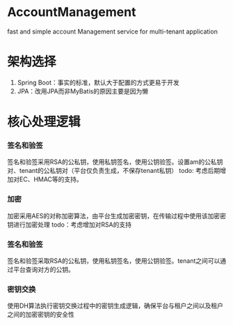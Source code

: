 # AccountManagement
fast and simple account Management service for multi-tenant application

# 架构选择
1. Spring Boot：事实的标准，默认大于配置的方式更易于开发
2. JPA：改用JPA而非MyBatis的原因主要是因为懒

# 核心处理逻辑
### 签名和验签
签名和验签采用RSA的公私钥，使用私钥签名，使用公钥验签。设置am的公私钥对、tenant的公私钥对（平台仅负责生成，不保存tenant私钥）
todo: 考虑后期增加对EC、HMAC等的支持。

### 加密
加密采用AES的对称加密算法，由平台生成加密密钥，在传输过程中使用该加密密钥进行加密处理
todo：考虑增加对RSA的支持

### 签名和验签
签名和验签采取RSA的公私钥，使用私钥签名，使用公钥验签。tenant之间可以通过平台查询对方的公钥。

### 密钥交换
使用DH算法执行密钥交换过程中的密钥生成逻辑，确保平台与租户之间以及租户之间的加密密钥的安全性